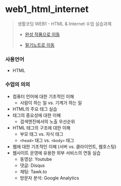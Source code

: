 # web1_html_internet
> 생활코딩 WEB1 - HTML &amp; Internet 수업 실습과제  
>
> * [완성 작품으로 이동](https://kshyun1223.github.io/web1_html_internet/)  
>
> * [필기노트로 이동](https://github.com/kshyun1223/web1_html_internet/wiki)

### 사용언어
* HTML

### 수업의 의의
* 컴퓨터 언어에 대한 기초적인 이해
  * 사람이 하는 일 vs. 기계가 하는 일
* HTML의 주요 태그 실습
* 태그의 중요성에 대한 이해
  * 검색엔진에서의 노출 우선순위
* HTML 태그의 구조에 대한 이해
  * 부모 태그 vs. 자식 태그
  * `<head>` 태그 vs. `<body>` 태그
* 웹에 대한 기초적인 이해 (서버 vs. 클라이언트, 웹호스팅)
* 웹사이트 운영에 유용한 외부 서비스의 연동 실습
  * 동영상: Youtube
  * 댓글: Disqus
  * 채팅: Tawk.to
  * 방문자 분석: Google Analytics

